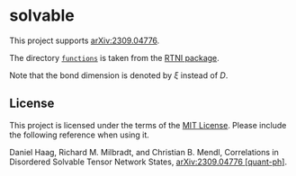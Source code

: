 # solvable

This project supports [arXiv:2309.04776](http://arxiv.org/abs/2309.04776).

The directory [`functions`](./functions) is taken from the [RTNI package](https://github.com/MotohisaFukuda/RTNI).

Note that the bond dimension is denoted by $\xi$ instead of $D$.

## License

This project is licensed under the terms of the [MIT License](LICENSE.md). Please include the following reference when using it.

Daniel Haag, Richard M. Milbradt, and Christian B. Mendl, Correlations in Disordered Solvable Tensor Network States, [arXiv:2309.04776 [quant-ph]](http://arxiv.org/abs/2309.04776).
